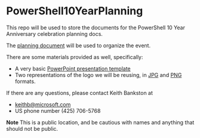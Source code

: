 # PowerShell10YearPlanning
This repo will be used to store the documents for the PowerShell 10 Year Anniversary celebration planning docs.

The [planning document](https://github.com/JKeithB/PowerShell10YearPlanning/blob/master/PowerShell%2010-Year%20Anniversary%20Plan.md) will be used to organize the event. 

There are some materials provided as well, specifically:

* A very basic [PowerPoint presentation template](https://github.com/JKeithB/PowerShell10YearPlanning/blob/master/PowerShell10YearPresentationTemplate.potx)
* Two representations of the logo we will be reusing, in [JPG](https://github.com/JKeithB/PowerShell10YearPlanning/blob/master/PowerShell10YearLogo.jpg) and [PNG](https://github.com/JKeithB/PowerShell10YearPlanning/blob/master/PowerShell10YearLogo.png) formats.

If there are any questions, please contact Keith Bankston at

* [keithb@microsoft.com](mailto:keithb@microsoft.com)
* US phone number (425) 706-5768

**Note** This is a public location, and be cautious with names and anything that should not be public.

